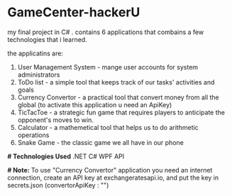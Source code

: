 # GameCenter-hackerU

my final project in C# .
contains 6 applications that combains a few technologies that i learned.

the applicatins are:
1. User Management System - mange user accounts for system administrators
2. ToDo list - a simple tool that keeps track of our tasks' activities and goals
3. Currency Convertor - a practical tool that convert money from all the global (to activate this application u need an ApiKey)
4. TicTacToe - a strategic fun game that requires players to anticipate the opponent's moves to win.
5. Calculator - a mathemetical tool that helps us to do arithmetic operations
6. Snake Game - the classic game we all have in our phone

**# Technologies Used**
.NET
C#
WPF
API

**# Note:**
To use "Currency Convertor" application you need an internet connection,
create an API key at exchangeratesapi.io,
and put the key in secrets.json (convertorApiKey : "")
